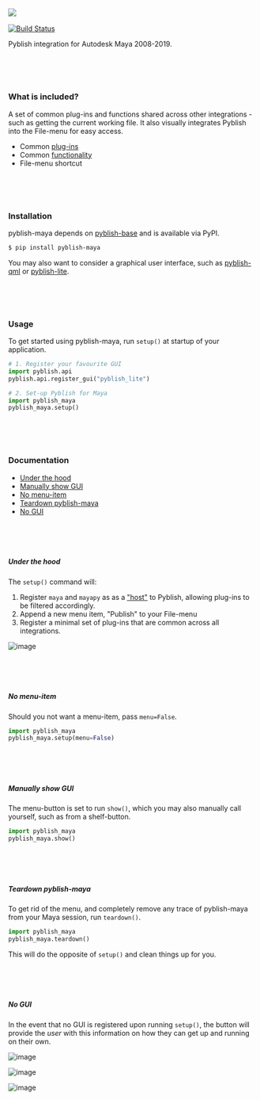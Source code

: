 ### ![](https://cloud.githubusercontent.com/assets/2152766/6998101/5c13946c-dbcd-11e4-968b-b357b7c60a06.png)

[![Build Status](https://travis-ci.org/pyblish/pyblish-maya.svg?branch=master)](https://travis-ci.org/pyblish/pyblish-maya)

Pyblish integration for Autodesk Maya 2008-2019.

<br>
<br>
<br>

### What is included?

A set of common plug-ins and functions shared across other integrations - such as getting the current working file. It also visually integrates Pyblish into the File-menu for easy access.

- Common [plug-ins](https://github.com/pyblish/pyblish-maya/tree/master/pyblish_maya/plugins)
- Common [functionality](https://github.com/pyblish/pyblish-maya/blob/master/pyblish_maya/__init__.py)
- File-menu shortcut

<br>
<br>
<br>

### Installation

pyblish-maya depends on [pyblish-base](https://github.com/pyblish/pyblish-base) and is available via PyPI.

```bash
$ pip install pyblish-maya
```

You may also want to consider a graphical user interface, such as [pyblish-qml](https://github.com/pyblish/pyblish-qml) or [pyblish-lite](https://github.com/pyblish/pyblish-lite).

<br>
<br>
<br>

### Usage

To get started using pyblish-maya, run `setup()` at startup of your application.

```python
# 1. Register your favourite GUI
import pyblish.api
pyblish.api.register_gui("pyblish_lite")

# 2. Set-up Pyblish for Maya
import pyblish_maya
pyblish_maya.setup()
```

<br>
<br>
<br>

### Documentation

- [Under the hood](#under-the-hood)
- [Manually show GUI](#manually-show-gui)
- [No menu-item](#no-menu-item)
- [Teardown pyblish-maya](#teardown-pyblish-maya)
- [No GUI](#no-gui)

<br>
<br>
<br>

##### Under the hood

The `setup()` command will:

1. Register `maya` and `mayapy` as as a ["host"](http://api.pyblish.com/pages/Plugin.hosts.html) to Pyblish, allowing plug-ins to be filtered accordingly.
2. Append a new menu item, "Publish" to your File-menu
3. Register a minimal set of plug-ins that are common across all integrations.

![image](https://cloud.githubusercontent.com/assets/2152766/16318991/49012c02-3989-11e6-9602-7ec3d7823b77.png)

<br>
<br>
<br>

##### No menu-item

Should you not want a menu-item, pass `menu=False`.

```python
import pyblish_maya
pyblish_maya.setup(menu=False)
```

<br>
<br>
<br>

##### Manually show GUI

The menu-button is set to run `show()`, which you may also manually call yourself, such as from a shelf-button.

```python
import pyblish_maya
pyblish_maya.show()
```

<br>
<br>
<br>

##### Teardown pyblish-maya

To get rid of the menu, and completely remove any trace of pyblish-maya from your Maya session, run `teardown()`.

```python
import pyblish_maya
pyblish_maya.teardown()
```

This will do the opposite of `setup()` and clean things up for you.

<br>
<br>
<br>

##### No GUI

In the event that no GUI is registered upon running `setup()`, the button will provide the *user* with this information on how they can get up and running on their own.

![image](https://cloud.githubusercontent.com/assets/2152766/16318872/d63b7f60-3988-11e6-9431-f64991aabef3.png)

![image](https://cloud.githubusercontent.com/assets/2152766/16318883/ddf159f0-3988-11e6-8ef5-af5fd8dde725.png)

![image](https://cloud.githubusercontent.com/assets/2152766/16318893/e7d4cc9a-3988-11e6-92e9-c16037e51fb7.png)
